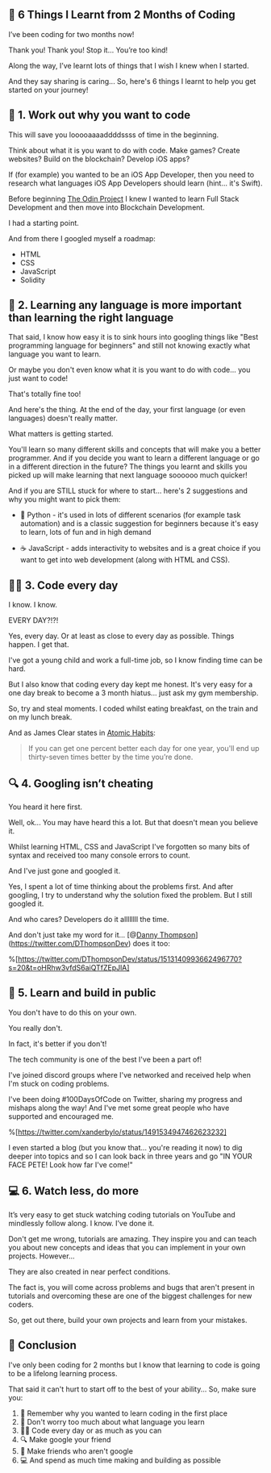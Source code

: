 ## 🧠 6 Things I Learnt from 2 Months of Coding

I’ve been coding for two months now!

Thank you! Thank you! Stop it... You’re too kind!

Along the way, I’ve learnt lots of things that I wish I knew when I started.

And they say sharing is caring... So, here's 6 things I learnt to help you get started on your journey!

## 🤔 1. Work out why you want to code

This will save you looooaaaaddddssss of time in the beginning.

Think about what it is you want to do with code. Make games? Create websites? Build on the blockchain? Develop iOS apps?

If (for example) you wanted to be an iOS App Developer, then you need to research what languages iOS App Developers should learn (hint... it's Swift).

Before beginning [The Odin Project](https://www.theodinproject.com) I knew I wanted to learn Full Stack Development and then move into Blockchain Development.

I had a starting point.

And from there I googled myself a roadmap:

- HTML
- CSS
- JavaScript
- Solidity

## 💬 2. Learning any language is more important than learning the right language

That said, I know how easy it is to sink hours into googling things like "Best programming language for beginners" and still not knowing exactly what language you want to learn. 

Or maybe you don't even know what it is you want to do with code... you just want to code!

That's totally fine too!

And here's the thing. At the end of the day, your first language (or even languages) doesn't really matter.

What matters is getting started.

You'll learn so many different skills and concepts that will make you a better programmer. And if you decide you want to learn a different language or go in a different direction in the future? The things you learnt and skills you picked up will make learning that next language soooooo much quicker!

And if you are STILL stuck for where to start... here's 2 suggestions and why you might want to pick them:

- 🐍 Python - it's used in lots of different scenarios (for example task automation) and is a classic suggestion for beginners because it's easy to learn, lots of fun and in high demand

- ☕️ JavaScript - adds interactivity to websites and is a great choice if you want to get into web development (along with HTML and CSS).

## 👨‍💻 3. Code every day

I know. I know.

EVERY DAY?!?!

Yes, every day. Or at least as close to every day as possible. Things happen. I get that.

I've got a young child and work a full-time job, so I know finding time can be hard.

But I also know that coding every day kept me honest. It's very easy for a one day break to become a 3 month hiatus... just ask my gym membership.

So, try and steal moments. I coded whilst eating breakfast, on the train and on my lunch break.

And as James Clear states in [Atomic Habits](https://jamesclear.com/continuous-improvement):

> If you can get one percent better each day for one year, you'll end up thirty-seven times better by the time you’re done.

## 🔍 4. Googling isn’t cheating

You heard it here first.

Well, ok... You may have heard this a lot. But that doesn't mean you believe it.

Whilst learning HTML, CSS and JavaScript I've forgotten so many bits of syntax and received too many console errors to count.

And I've just gone and googled it. 

Yes, I spent a lot of time thinking about the problems first. And after googling, I try to understand why the solution fixed the problem. But I still googled it. 

And who cares? Developers do it allllllll the time.

And don't just take my word for it... [@[Danny Thompson](@DThompsonDev)](https://twitter.com/DThompsonDev) does it too:

%[https://twitter.com/DThompsonDev/status/1513140993662496770?s=20&t=oHRhw3vfdS6aiQTfZEpJlA]

## 📱 5. Learn and build in public

You don't have to do this on your own.

You really don't.

In fact, it's better if you don't!

The tech community is one of the best I've been a part of!

I've joined discord groups where I've networked and received help when I'm stuck on coding problems.

I've been doing #100DaysOfCode on Twitter, sharing my progress and mishaps along the way! And I've met some great people who have supported and encouraged me.

%[https://twitter.com/xanderbylo/status/1491534947462623232]

I even started a blog (but you know that... you're reading it now) to dig deeper into topics and so I can look back in three years and go "IN YOUR FACE PETE! Look how far I've come!"

## 💻 6. Watch less, do more

It’s very easy to get stuck watching coding tutorials on YouTube and mindlessly follow along. I know. I’ve done it.

Don't get me wrong, tutorials are amazing. They inspire you and can teach you about new concepts and ideas that you can implement in your own projects. However...

They are also created in near perfect conditions.

The fact is, you will come across problems and bugs that aren't present in tutorials and overcoming these are one of the biggest challenges for new coders.

So, get out there, build your own projects and learn from your mistakes.

## 📝 Conclusion

I've only been coding for 2 months but I know that learning to code is going to be a lifelong learning process.

That said it can't hurt to start off to the best of your ability... So, make sure you:

1. 🤔 Remember why you wanted to learn coding in the first place
2. 💬 Don't worry too much about what language you learn
3. 👨‍💻 Code every day or as much as you can
4. 🔍 Make google your friend
5. 📱 Make friends who aren't google
6. 💻 And spend as much time making and building as possible